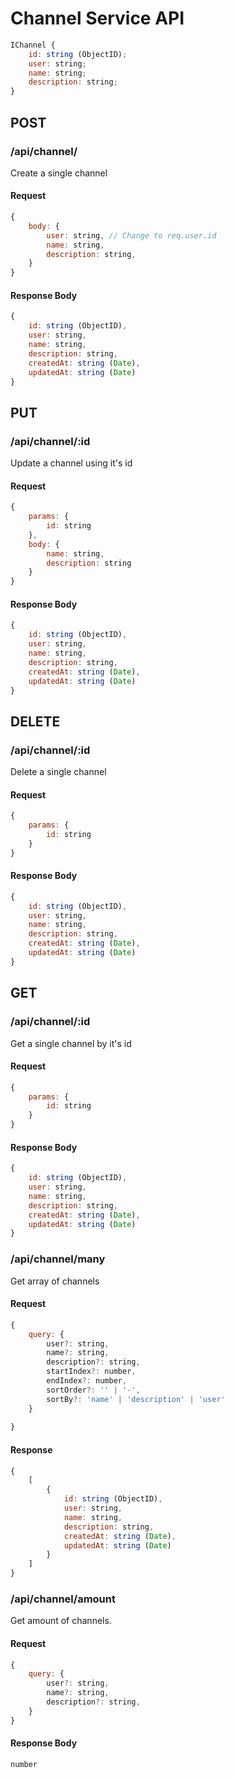 # Channel Service API

```javascript
IChannel {
    id: string (ObjectID);
    user: string;
    name: string;
    description: string;
}
```

## POST

### /api/channel/

Create a single channel

#### Request
``` javascript
{
    body: {
        user: string, // Change to req.user.id
        name: string,
        description: string,
    }
}
```
#### Response Body
``` javascript
{
    id: string (ObjectID),
    user: string,
    name: string,
    description: string,
    createdAt: string (Date),
    updatedAt: string (Date)
}
```

## PUT

### /api/channel/:id

Update a channel using it's id

#### Request
``` javascript
{
    params: {
        id: string
    },
    body: {
        name: string,
        description: string
    }
}
```
#### Response Body
``` javascript
{
    id: string (ObjectID),
    user: string,
    name: string,
    description: string,
    createdAt: string (Date),
    updatedAt: string (Date)
}
```

## DELETE

### /api/channel/:id

Delete a single channel

#### Request
``` javascript
{
    params: {
        id: string
    }
}
```

#### Response Body
``` javascript
{
    id: string (ObjectID),
    user: string,
    name: string,
    description: string,
    createdAt: string (Date),
    updatedAt: string (Date)
}
```

## GET

### /api/channel/:id

Get a single channel by it's id

#### Request
``` javascript
{
    params: {
        id: string
    }
}
```

#### Response Body
``` javascript
{
    id: string (ObjectID),
    user: string,
    name: string,
    description: string,
    createdAt: string (Date),
    updatedAt: string (Date)
}
```

### /api/channel/many

Get array of channels

#### Request
``` javascript
{
    query: {
        user?: string,
        name?: string,
        description?: string,
        startIndex?: number,
        endIndex?: number,
        sortOrder?: '' | '-',
        sortBy?: 'name' | 'description' | 'user'
    }
    
}
```
#### Response
``` javascript
{
    [
        {
            id: string (ObjectID),
            user: string,
            name: string,
            description: string,
            createdAt: string (Date),
            updatedAt: string (Date)
        }
    ]
}
```

### /api/channel/amount

Get amount of channels.

#### Request
``` javascript
{
    query: {
        user?: string,
        name?: string,
        description?: string,
    }
}
```
#### Response Body
``` javascript
number
```
